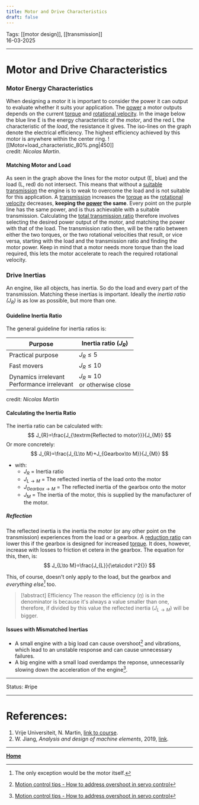 ```yaml
---
title: Motor and Drive Characteristics
draft: false
---
```

Tags: [[motor design]], [[transmission]]  <br>16-03-2025

---
# Motor and Drive Characteristics
### Motor Energy Characteristics
When designing a motor it is important to consider the power it can output to evaluate whether it suits your application. The [power](Power.md) a motor outputs depends on the current [torque](Torque.md) and [rotational velocity](angular%20velocity).
In the image below the blue line E is the energy characteristic of the _motor_, and the red L the characteristic of the _load_, the resistance it gives. 
The iso-lines on the graph denote the electrical efficiency. The highest efficiency achieved by this motor is anywhere within the center ring.
![[Motor+load_characteristic_80%.png|450]] <br>credit: _Nicolas Martin_.
#### Matching Motor and Load
As seen in the graph above the lines for the motor output (E, blue) and the load (L, red) do not intersect. This means that without a [suitable transmission](Transmission%20design) the engine is to weak to overcome the load and is not suitable for this application.
A [transmission](Transmission%20Design.md) increases the [torque](Torque.md) as the [rotational velocity](angular%20velocity) decreases, __keeping the [power](Power.md) the same__. Every point on the purple line has the same power, and is thus achievable with a suitable transmission. Calculating the [total transmission ratio](Transmission%20Design.md) therefore involves selecting the desired power output of the motor, and matching the power with that of the load. The transmission ratio then, will be the ratio between either the two torques, or the two rotational velocities that result, or vice versa, starting with the load and the transmission ratio and finding the motor power.
Keep in mind that a motor needs more torque than the load required, this lets the motor accelerate to reach the required rotational velocity.
### Drive Inertias
An engine, like all objects, has inertia. So do the load and every part of the transmission. Matching these inertias is important. Ideally the _inertia ratio ($J_R$)_ is as low as possible, but more than one.
#### Guideline Inertia Ratio
The general guideline for inertia ratios is:

| Purpose                                        | Inertia ratio ($J_R$)                  |
| ---------------------------------------------- | -------------------------------------- |
| Practical purpose                              | $J_{R}\le5$                            |
| Fast movers                                    | $J_{R}\le10$                           |
| Dynamics irrelevant <br>Performance irrelevant | $J_{R}\approx10$<br>or otherwise close |
credit: _Nicolas Martin_
#### Calculating the Inertia Ratio
The inertia ratio can be calculated with:
$$
J_{R}=\frac{J_{\textrm{Reflected to motor}}}{J_{M}}
$$
Or more concretely:
$$
J_{R}=\frac{J_{L\to M}+J_{Gearbox\to M}}{J_{M}}
$$
- with:
	- $J_R$ = Inertia ratio
	- $J_{L\to M}$ = The reflected inertia of the load onto the motor
	- $J_{Gearbox\to M}$ = The reflected inertia of the gearbox onto the motor
	- $J_M$ = The inertia of the motor, this is supplied by the manufacturer of the motor.
##### Reflection
The reflected inertia is the inertia the motor (or any other point on the transmission) experiences from the load or a gearbox. A [reduction ratio](Gears#gear%20ratios) can lower this if the gearbox is designed for increased [torque](torque). It does, however, increase with losses to friction et cetera in the gearbox. The equation for this, then, is:
$$
J_{L\to M}=\frac{J_{L}}{\eta\cdot i^2{}}
$$

This, of course, doesn't only apply to the load, but the gearbox and _everything else[^except]_ too.
> [!abstract] Efficiency
> The reason the efficiency ($\eta$) is in the denominator is because it's always a value smaller than one, therefore, if divided by this value the reflected inertia ($J_{L\to M}$) will be bigger.

#### Issues with Mismatched Inertias
- A small engine with a big load can cause overshoot[^overshoot] and vibrations, which lead to an unstable response and can cause unnecessary failures.
- A big engine with a small load overdamps the reponse, unnecessarily slowing down the acceleration of the engine[^overshoot].










---
Status: #ripe

---
# References:
[^overshoot]: [Motion control tips - How to address overshoot in servo control](https://www.motioncontroltips.com/how-to-address-overshoot-in-servo-control/)
[^except]: The only exception would be the motor itself.
1. Vrije Universiteit, N. Martin, [link to course](https://canvas.utwente.nl/courses/15351/modules/77332).
2. W. Jiang, _Analysis and design of machine elements_, 2019, [link](https://ut.on.worldcat.org/oclc/1084505954).
---
__[Home](!%20Machine%20Elements%20Overview.md)__